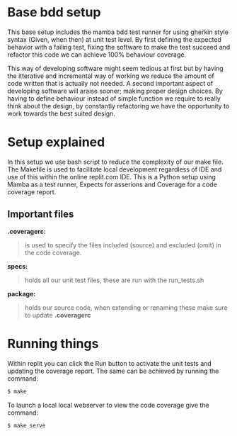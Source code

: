 # Base bdd setup
This base setup includes the mamba bdd test runner for using gherkin style syntax (Given, when then) at unit test level.
By first defining the expected behavior with a failing test, fixing the software to make the test succeed and refactor this code we can achieve 100% behaviour coverage.

This way of developing software might seem tedious at first but by having the itterative and incremental way of working we reduce the amount of code written that is actually not needed.
A second important aspect of developing software will araise sooner; making proper design choices.
By having to define behaviour instead of simple function we require to really think about the design, by constantly refactoring we have the opportunity to work towards the best suited design.


# Setup explained
In this setup we use bash script to reduce the complexity of our make file.
The Makefile is used to facilitate local development regardless of IDE and use of this within the online replit.com IDE.
This is a Python setup using Mamba as a test runner, Expects for asserions and Coverage for a code coverage report.

## Important files
**.coveragerc:**
> is used to specify the files included (source) and excluded (omit) in the code coverage.

**specs:**
> holds all our unit test files, these are run with the run_tests.sh

**package:**
> holds our source code, when extending or renaming these make sure to update **.coveragerc**

# Running things

Within replit you can click the Run button to activate the unit tests and updating the coverage report.
The same can be achieved by running the command:  
``` bash
$ make
```

To launch a local local webserver to view the code coverage give the command:

``` bash
$ make serve
```

